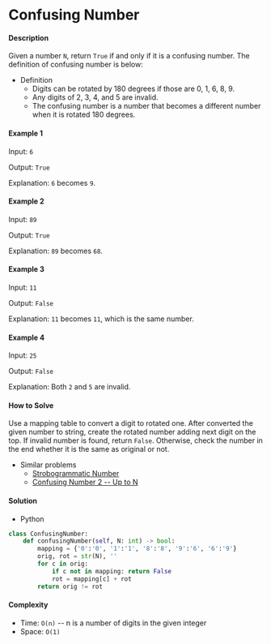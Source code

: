 # Confusing Number

#### Description

Given a number `N`, return `True` if and only if it is a confusing number. The definition of confusing number is below:

- Definition
    - Digits can be rotated by 180 degrees if those are 0, 1, 6, 8, 9.
    - Any digits of 2, 3, 4, and 5 are invalid.
    - The confusing number is a number that becomes a different number when it is rotated 180 degrees.

#### Example 1

Input: `6`

Output: `True`

Explanation: `6` becomes `9`.

#### Example 2

Input: `89`

Output: `True`

Explanation: `89` becomes `68`.

#### Example 3

Input: `11`

Output: `False`

Explanation: `11` becomes `11`, which is the same number.

#### Example 4

Input: `25`

Output: `False`

Explanation: Both `2` and `5` are invalid.

#### How to Solve

Use a mapping table to convert a digit to rotated one. After converted the given number to string, create the rotated number adding next digit on the top. If invalid number is found, return `False`. Otherwise, check the number in the end whether it is the same as original or not.

- Similar problems
    - [Strobogrammatic Number](strobogrammatic.md)
    - [Confusing Number 2 -- Up to N](confusing_number_upto_n.md)

#### Solution
- Python

```python
class ConfusingNumber:
    def confusingNumber(self, N: int) -> bool:
        mapping = {'0':'0', '1':'1', '8':'8', '9':'6', '6':'9'}
        orig, rot = str(N), ''
        for c in orig:
            if c not in mapping: return False
            rot = mapping[c] + rot
        return orig != rot
```

#### Complexity
- Time: `O(n)` -- n is a number of digits in the given integer
- Space: `O(1)`
